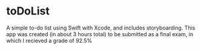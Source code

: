 # toDoList

A simple to-do list using Swift with Xcode, and includes storyboarding.  This app was created (in about 3 hours total) to be submitted as a final exam, in which I recieved a grade of 92.5%

